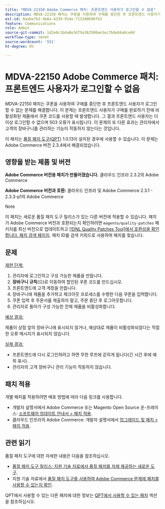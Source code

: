 ```yaml
---
title: "MDVA-22150 Adobe Commerce 패치: 프론트엔드 사용자가 로그인할 수 없음"
description: MDVA-22150 패치는 쿠폰을 사용하여 구매를 중단한 후 프론트엔드 사용자가 로그인할 수 없는 문제를 해결합니다. 이 문제는 프론트엔드 사용자가 구매를 완료하기 전에 비활성화된 제품에서 쿠폰 코드를 사용할 때 발생합니다. 그 결과 프론트엔드 사용자는 더 이상 로그인할 수 없으며 503 오류가 표시됩니다. 이 문제의 또 다른 효과는 관리자에서 고객의 장바구니를 관리하는 기능이 작동하지 않는다는 것입니다.
exl-id: 8aabe7b2-4b8a-4339-914e-7131006907b3
feature: Communications
role: Admin
source-git-commit: 1d2e0c1b4a8e3d79a362500ee3ec7bde84a6ce0d
workflow-type: tm+mt
source-wordcount: '551'
ht-degree: 0%

---
```


# MDVA-22150 Adobe Commerce 패치: 프론트엔드 사용자가 로그인할 수 없음

MDVA-22150 패치는 쿠폰을 사용하여 구매를 중단한 후 프론트엔드 사용자가 로그인할 수 없는 문제를 해결합니다. 이 문제는 프론트엔드 사용자가 구매를 완료하기 전에 비활성화된 제품에서 쿠폰 코드를 사용할 때 발생합니다. 그 결과 프론트엔드 사용자는 더 이상 로그인할 수 없으며 503 오류가 표시됩니다. 이 문제의 또 다른 효과는 관리자에서 고객의 장바구니를 관리하는 기능이 작동하지 않는다는 것입니다.

이 패치는 [품질 패치 도구(QPT)](https://devdocs.magento.com/guides/v2.4/comp-mgr/patching.html#mqp) 1.0.13이 설치된 경우에 사용할 수 있습니다. 이 문제는 Adobe Commerce 버전 2.3.4에서 해결되었습니다.

## 영향을 받는 제품 및 버전

**Adobe Commerce 버전용 패치가 만들어졌습니다.** 클라우드 인프라 2.3.2의 Adobe Commerce

**Adobe Commerce 버전과 호환:** 클라우드 인프라 및 Adobe Commerce 2.3.1 - 2.3.3-p1의 Adobe Commerce

>[!NOTE]
>
>이 패치는 새로운 품질 패치 도구 릴리스가 있는 다른 버전에 적용할 수 있습니다. 패치가 Adobe Commerce 버전과 호환되는지 확인하려면 `magento/quality-patches` 패키지를 최신 버전으로 업데이트하고 [[!DNL Quality Patches Tool]에서 호환성을 확인합니다. 패치 검색 페이지](https://devdocs.magento.com/quality-patches/tool.html#patch-grid). 패치 ID를 검색 키워드로 사용하여 패치를 찾습니다.

## 문제

<u>재현 단계:</u>

1. 관리자에 로그인하고 구성 가능한 제품을 만듭니다.
1. **장바구니 규칙**(으)로 이동하여 할인된 쿠폰 코드를 만드십시오.
1. 프론트엔드에 고객 계정을 만듭니다.
1. 장바구니에 제품을 추가하고 체크아웃 프로세스를 수행한 다음 쿠폰을 입력합니다.
1. 쿠폰 입력 후 주문서를 제출하지 말고, 주문 중단 후 로그아웃합니다.
1. 관리자로 돌아가 구성 가능한 전체 제품을 비활성화합니다.

<u>예상 결과:</u>

제품이 상점 앞의 장바구니에 표시되지 않거나, 예상대로 제품이 비활성화되었다는 적절한 오류 메시지가 표시되지 않습니다.

<u>실제 결과:</u>

* 프론트엔드에 다시 로그인하려고 하면 무한 루프에 갇히게 됩니다(긴 시간 후에 예외 표시).
* 관리자의 고객 장바구니 관리 기능이 작동하지 않습니다.

## 패치 적용

개별 패치를 적용하려면 배포 방법에 따라 다음 링크를 사용합니다.

* 개발자 설명서에서 Adobe Commerce 또는 Magento Open Source 온-프레미스: [소프트웨어 업데이트 안내서 > 패치 적용](https://devdocs.magento.com/guides/v2.4/comp-mgr/patching/mqp.html).
* 클라우드 인프라의 Adobe Commerce: 개발자 설명서에서 [업그레이드 및 패치 > 패치 적용](https://devdocs.magento.com/cloud/project/project-patch.html).

## 관련 읽기

품질 패치 도구에 대한 자세한 내용은 다음을 참조하십시오.

* [품질 패치 도구 릴리스: 지원 기술 자료에서 품질 패치를 자체 제공하는 새로운 도구](/help/announcements/adobe-commerce-announcements/magento-quality-patches-released-new-tool-to-self-serve-quality-patches.md).
* 지원 기술 자료에서 [품질 패치 도구를 사용하여 Adobe Commerce 문제에 패치를 사용할 수 있는지 확인](/help/support-tools/patches-available-in-qpt-tool/check-patch-for-magento-issue-with-magento-quality-patches.md).

QPT에서 사용할 수 있는 다른 패치에 대한 정보는 [QPT에서 사용할 수 있는 패치](https://support.magento.com/hc/en-us/sections/360010506631-Patches-available-in-MQP-tool-) 섹션을 참조하십시오.
